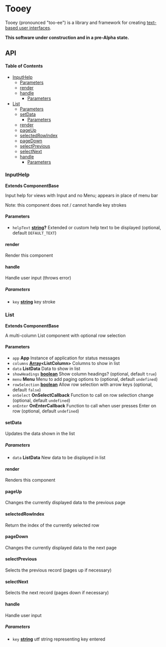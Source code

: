# Tooey

Tooey (pronounced "too-ee") is a library and framework for creating [text-based user interfaces](https://en.wikipedia.org/wiki/Text-based_user_interface).

**This software under construction and in a pre-Alpha state.**

## API

<!-- Generated by documentation.js. Update this documentation by updating the source code. -->

#### Table of Contents

-   [InputHelp](#inputhelp)
    -   [Parameters](#parameters)
    -   [render](#render)
    -   [handle](#handle)
        -   [Parameters](#parameters-1)
-   [List](#list)
    -   [Parameters](#parameters-2)
    -   [setData](#setdata)
        -   [Parameters](#parameters-3)
    -   [render](#render-1)
    -   [pageUp](#pageup)
    -   [selectedRowIndex](#selectedrowindex)
    -   [pageDown](#pagedown)
    -   [selectPrevious](#selectprevious)
    -   [selectNext](#selectnext)
    -   [handle](#handle-1)
        -   [Parameters](#parameters-4)

### InputHelp

**Extends ComponentBase**

Input help for views with Input and no Menu; appears in place of menu bar

Note: this component does not / cannot handle key strokes

#### Parameters

-   `helpText` **[string](https://developer.mozilla.org/docs/Web/JavaScript/Reference/Global_Objects/String)?** Extended or custom help text to be displayed (optional, default `DEFAULT_TEXT`)

#### render

Render this component

#### handle

Handle user input (throws error)

##### Parameters

-   `key` **[string](https://developer.mozilla.org/docs/Web/JavaScript/Reference/Global_Objects/String)** key stroke

### List

**Extends ComponentBase**

A multi-column List component with optional row selection

#### Parameters

-   `app` **App** Instance of application for status messages
-   `columns` **[Array](https://developer.mozilla.org/docs/Web/JavaScript/Reference/Global_Objects/Array)&lt;ListColumn>** Columns to show in list
-   `data` **ListData** Data to show in list
-   `showHeadings` **[boolean](https://developer.mozilla.org/docs/Web/JavaScript/Reference/Global_Objects/Boolean)** Show column headings? (optional, default `true`)
-   `menu` **Menu** Menu to add paging options to (optional, default `undefined`)
-   `rowSelection` **[boolean](https://developer.mozilla.org/docs/Web/JavaScript/Reference/Global_Objects/Boolean)** Allow row selection with arrow keys (optional, default `false`)
-   `onSelect` **OnSelectCallback** Function to call on row selection change (optional, default `undefined`)
-   `onEnter` **OnEnterCallback** Function to call when user presses Enter on row (optional, default `undefined`)

#### setData

Updates the data shown in the list

##### Parameters

-   `data` **ListData** New data to be displayed in list

#### render

Renders this component

#### pageUp

Changes the currently displayed data to the previous page

#### selectedRowIndex

Return the index of the currently selected row

#### pageDown

Changes the currently displayed data to the next page

#### selectPrevious

Selects the previous record (pages up if necessary)

#### selectNext

Selects the next record (pages down if necessary)

#### handle

Handle user input

##### Parameters

-   `key` **[string](https://developer.mozilla.org/docs/Web/JavaScript/Reference/Global_Objects/String)** utf string representing key entered
